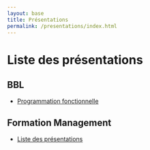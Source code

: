 ```yaml
---
layout: base
title: Présentations
permalink: /presentations/index.html
---
```


Liste des présentations
=======================


BBL
---

* [Programmation fonctionnelle](/presentations/progfun.html)


Formation Management
--------------------

* [Liste des présentations](/presentations/mgmt/)